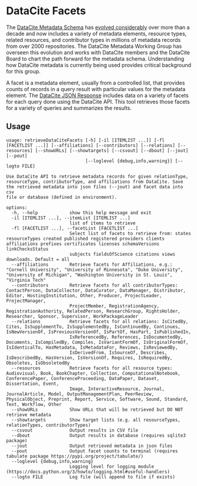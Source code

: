# DataCite Facets
The [DataCite Metadata Schema](https://schema.datacite.org/meta/kernel-4.4/) has [evolved considerably](https://metadatagamechangers.com/blog/2021/1/11/fair-datacite-metadata-evolution) over more than a decade and now includes a variety of metadata elements, resource types, related resources, and contributor types in millions of metadata records from over 2000 repositories. The DataCite Metadata Working Group has overseen this evolution and works with DataCite members and the DataCite Board to chart the path forward for the metadata schema. Understanding how DataCite metadata is currently being used provides critical background for this group. 

A facet is a metadata element, usually from a controlled list, that provides counts of records in a query result with particular values for the metadata element. The [DataCite JSON Response](https://blog.datacite.org/introducing-datacite-json/) includes data on a variety of facets for each query done using the DataCite API. This tool retrieves those facets for a variety of queries and summarizes the results.

## Usage
```
usage: retrieveDataCiteFacets [-h] [-il [ITEMLIST ...]] [-fl [FACETLIST ...]] [--affiliations] [--contributors] [--relations] [--resources] [--showURLs] [--showtargets] [--csvout] [--dbout] [--jout] [--pout]
                              [--loglevel {debug,info,warning}] [--logto FILE]

Use DataCite API to retrieve metadata records for given relationType, resourceType, contributorType, and affiliations from DataCite. Save the retrieved metadata into json files (--jout) and facet data into csv
file or database (defined in environment).

options:
  -h, --help            show this help message and exit
  -il [ITEMLIST ...], --itemList [ITEMLIST ...]
                        list of items to retrieve
  -fl [FACETLIST ...], --facetList [FACETLIST ...]
                        Select list of facets to retrieve from: states resourceTypes created published registered providers clients affiliations prefixes certificates licenses schemaVersions linkChecksStatus
                        subjects fieldsOfScience citations views downloads. Default = all
  --affiliations        Retrieve facets for Affiliations, e.g.: "Cornell University", "University of Minnesota", "Duke University", "University of Michigan", "Washington University in St. Louis", "Virginia Tech"
  --contributors        Retrieve facets for all contributorTypes: ContactPerson, DataCollector, DataCurator, DataManager, Distributor, Editor, HostingInstitution, Other, Producer, ProjectLeader, ProjectManager,
                        ProjectMember, RegistrationAgency, RegistrationAuthority, RelatedPerson, ResearchGroup, RightsHolder, Researcher, Sponsor, Supervisor, WorkPackageLeader
  --relations           Retrieve facets for all relations: IsCitedBy, Cites, IsSupplementTo, IsSupplementedBy, IsContinuedBy, Continues, IsNewVersionOf, IsPreviousVersionOf, IsPartOf, HasPart, IsPublishedIn,
                        IsReferencedBy, References, IsDocumentedBy, Documents, IsCompiledBy, Compiles, IsVariantFormOf, IsOriginalFormOf, IsIdenticalTo, HasMetadata, IsMetadataFor, Reviews, IsReviewedBy,
                        IsDerivedFrom, IsSourceOf, Describes, IsDescribedBy, HasVersion, IsVersionOf, Requires, IsRequiredBy, Obsoletes, IsObsoletedBy
  --resources           Retrieve facets for all resource types: Audiovisual, Book, BookChapter, Collection, ComputationalNotebook, ConferencePaper, ConferenceProceeding, DataPaper, Dataset, Dissertation, Event,
                        Image, InteractiveResource, Journal, JournalArticle, Model, OutputManagementPlan, PeerReview, PhysicalObject, Preprint, Report, Service, Software, Sound, Standard, Text, Workflow, Other
  --showURLs            Show URLs that will be retrieved but DO NOT retrieve metadata
  --showtargets         Show target lists (e.g. all resourceTypes, relationTypes, contributorTypes)
  --csvout              Output results in CSV file
  --dbout               Output results in database (requires sqlite3 package)
  --jout                Output retrieved metadata in json files
  --pout                Output facet counts to terminal (requires tabulate package https://pypi.org/project/tabulate/)
  --loglevel {debug,info,warning}
                        Logging level for logging module (https://docs.python.org/3/howto/logging.html#useful-handlers)
  --logto FILE          Log file (will append to file if exists)
  ```
